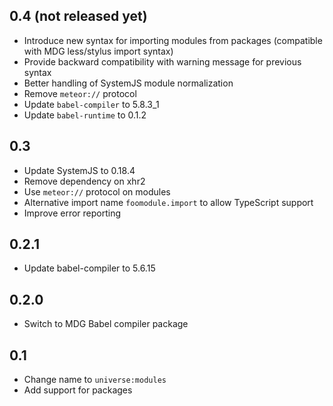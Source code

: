 
## 0.4 (not released yet)

- Introduce new syntax for importing modules from packages (compatible with MDG less/stylus import syntax)
- Provide backward compatibility with warning message for previous syntax
- Better handling of SystemJS module normalization
- Remove `meteor://` protocol
- Update `babel-compiler` to 5.8.3_1 
- Update `babel-runtime` to 0.1.2

## 0.3

- Update SystemJS to 0.18.4
- Remove dependency on xhr2
- Use `meteor://` protocol on modules
- Alternative import name `foomodule.import` to allow TypeScript support
- Improve error reporting

## 0.2.1

- Update babel-compiler to 5.6.15

## 0.2.0

- Switch to MDG Babel compiler package

## 0.1

- Change name to `universe:modules`
- Add support for packages

